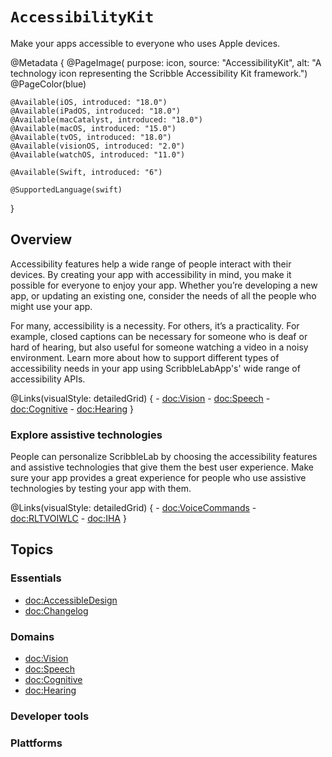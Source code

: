 # ``AccessibilityKit``

Make your apps accessible to everyone who uses Apple devices.

@Metadata {
    @PageImage(
        purpose: icon,
        source: "AccessibilityKit", 
        alt: "A technology icon representing the Scribble Accessibility Kit framework.")
    @PageColor(blue)
    
    @Available(iOS, introduced: "18.0")
    @Available(iPadOS, introduced: "18.0")
    @Available(macCatalyst, introduced: "18.0")
    @Available(macOS, introduced: "15.0")
    @Available(tvOS, introduced: "18.0")
    @Available(visionOS, introduced: "2.0")
    @Available(watchOS, introduced: "11.0")
    
    @Available(Swift, introduced: "6")
    
    @SupportedLanguage(swift)
}

## Overview

Accessibility features help a wide range of people interact with their devices. By creating your app with accessibility in mind, you make it possible for everyone to enjoy your app. Whether you’re developing a new app, or updating an existing one, consider the needs of all the people who might use your app.

For many, accessibility is a necessity. For others, it’s a practicality. For example, closed captions can be necessary for someone who is deaf or hard of hearing, but also useful for someone watching a video in a noisy environment. Learn more about how to support different types of accessibility needs in your app using ScribbleLabApp's' wide range of accessibility APIs.

@Links(visualStyle: detailedGrid) {
    - <doc:Vision>
    - <doc:Speech>
    - <doc:Cognitive>
    - <doc:Hearing>
}

### Explore assistive technologies

People can personalize ScribbleLab by choosing the accessibility features and assistive technologies that give them the best user experience. Make sure your app provides a great experience for people who use assistive technologies by testing your app with them.

@Links(visualStyle: detailedGrid) {
    - <doc:VoiceCommands>
    - <doc:RLTVOIWLC>
    - <doc:IHA>
}

## Topics

### Essentials

- <doc:AccessibleDesign>
- <doc:Changelog>

### Domains

- <doc:Vision>
- <doc:Speech>
- <doc:Cognitive>
- <doc:Hearing>

### Developer tools

### Plattforms
